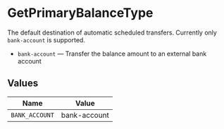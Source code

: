 # GetPrimaryBalanceType

The default destination of automatic scheduled transfers. Currently only `bank-account` is supported.

* `bank-account` — Transfer the balance amount to an external bank account


## Values

| Name           | Value          |
| -------------- | -------------- |
| `BANK_ACCOUNT` | bank-account   |